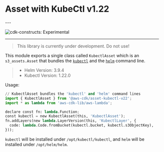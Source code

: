 # Asset with KubeCtl v1.22

<!--BEGIN STABILITY BANNER-->---


![cdk-constructs: Experimental](https://img.shields.io/badge/cdk--constructs-experimental-important.svg?style=for-the-badge)

---


> This library is currently under development. Do not use!

<!--END STABILITY BANNER-->

This module exports a single class called `KubectlAsset` which is an `s3_assets.Asset` that
bundles the [`kubectl`](https://kubernetes.io/docs/reference/kubectl/kubectl/) and the
[`helm`](https://helm.sh/) command line.

> * Helm Version: 3.9.4
> * Kubectl Version: 1.22.0

Usage:

```python
// KubectlAsset bundles the 'kubectl' and 'helm' command lines
import { KubectlAsset } from '@aws-cdk/asset-kubectl-v22';
import * as lambda from 'aws-cdk-lib/aws-lambda';

declare const fn: lambda.Function;
const kubectl = new KubectlAsset(this, 'KubectlAsset');
fn.addLayers(new lambda.LayerVersion(this, 'KubectlLayer', {
  code: lambda.Code.fromBucket(kubectl.bucket, kubectl.s3ObjectKey),
}));
```

`kubectl` will be installed under `/opt/kubectl/kubectl`, and `helm` will be installed under `/opt/helm/helm`.

